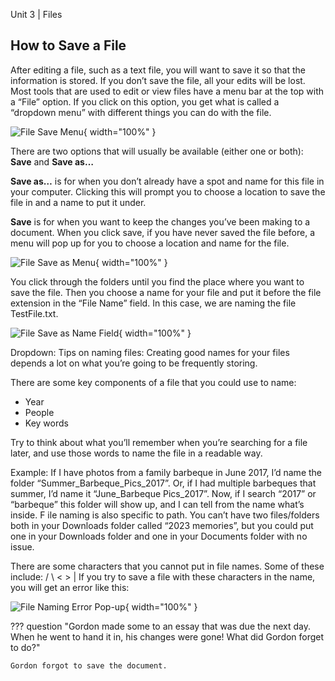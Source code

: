 Unit 3 | Files

## How to Save a File

After editing a file, such as a text file, you will want to save it so that the information is stored. If you don’t save the file, all your edits will be lost. Most tools that are used to edit or view files have a menu bar at the top with a “File” option. If you click on this option, you get what is called a “dropdown menu” with different things you can do with the file.

![File Save Menu](../../course/3-file-system/file-saving.png){ width="100%" }

There are two options that will usually be available (either one or both): **Save** and **Save as…**

**Save as…** is for when you don’t already have a spot and name for this file in your computer. Clicking this will prompt you to choose a location to save the file in and a name to put it under.

**Save** is for when you want to keep the changes you’ve been making to a document.
When you click save, if you have never saved the file before, a menu will pop up for you to choose a location and name for the file.

![File Save as Menu](../../course/3-file-system/file-naming.png){ width="100%" }

You click through the folders until you find the place where you want to save the file. Then you choose a name for your file and put it before the file extension in the “File Name” field. In this case, we are naming the file TestFile.txt.

![File Save as Name Field](../../course/3-file-system/file-naming-2.png){ width="100%" }

Dropdown: Tips on naming files:
Creating good names for your files depends a lot on what you’re going to be frequently storing.

There are some key components of a file that you could use to name:

- Year
- People
- Key words

Try to think about what you’ll remember when you’re searching for a file later, and use those words to name the file in a readable way.

Example: If I have photos from a family barbeque in June 2017, I’d name the folder “Summer_Barbeque_Pics_2017”. Or, if I had multiple barbeques that summer, I’d name it “June_Barbeque Pics_2017”. Now, if I search “2017” or “barbeque” this folder will show up, and I can tell from the name what’s inside.
F
ile naming is also specific to path. You can’t have two files/folders both in your Downloads folder called “2023 memories”, but you could put one in your Downloads folder and one in your Documents folder with no issue.

There are some characters that you cannot put in file names. Some of these include: / \ < > |
If you try to save a file with these characters in the name, you will get an error like this:

![File Naming Error Pop-up](../../course/3-file-system/file-naming-error.png){ width="100%" }

??? question "Gordon made some to an essay that was due the next day. When he went to hand it in, his changes were gone! What did Gordon forget to do?"

    Gordon forgot to save the document.
